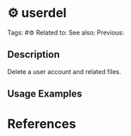 # ⚙️ userdel

Tags: #⚙️
Related to:
See also:
Previous:

## Description

Delete a user account and related files.

## Usage Examples

### 

# References